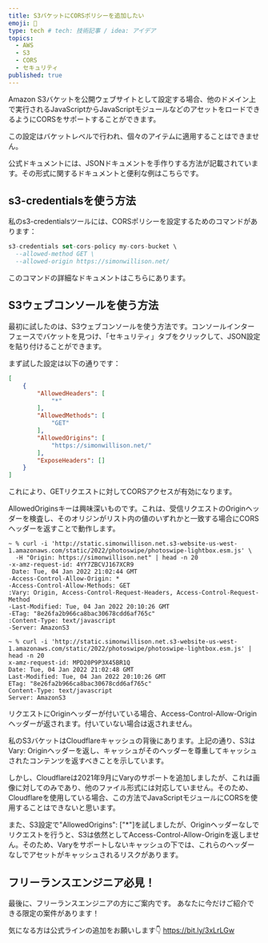 ```yaml
---
title: S3バケットにCORSポリシーを追加したい
emoji: 🤖
type: tech # tech: 技術記事 / idea: アイデア
topics: 
  - AWS
  - S3
  - CORS
  - セキュリティ
published: true
---
```


Amazon S3バケットを公開ウェブサイトとして設定する場合、他のドメイン上で実行されるJavaScriptからJavaScriptモジュールなどのアセットをロードできるようにCORSをサポートすることができます。

この設定はバケットレベルで行われ、個々のアイテムに適用することはできません。

公式ドキュメントには、JSONドキュメントを手作りする方法が記載されています。その形式に関するドキュメントと便利な例はこちらです。

## s3-credentialsを使う方法

私のs3-credentialsツールには、CORSポリシーを設定するためのコマンドがあります：

```sql
s3-credentials set-cors-policy my-cors-bucket \
  --allowed-method GET \
  --allowed-origin https://simonwillison.net/
```

このコマンドの詳細なドキュメントはこちらにあります。

## S3ウェブコンソールを使う方法
最初に試したのは、S3ウェブコンソールを使う方法です。コンソールインターフェースでバケットを見つけ、「セキュリティ」タブをクリックして、JSON設定を貼り付けることができます。

まず試した設定は以下の通りです：
```json
[
    {
        "AllowedHeaders": [
            "*"
        ],
        "AllowedMethods": [
            "GET"
        ],
        "AllowedOrigins": [
            "https://simonwillison.net/"
        ],
        "ExposeHeaders": []
    }
]

```

これにより、GETリクエストに対してCORSアクセスが有効になります。

AllowedOriginsキーは興味深いものです。これは、受信リクエストのOriginヘッダーを検査し、そのオリジンがリスト内の値のいずれかと一致する場合にCORSヘッダーを返すことで動作します。

```
~ % curl -i 'http://static.simonwillison.net.s3-website-us-west-1.amazonaws.com/static/2022/photoswipe/photoswipe-lightbox.esm.js' \
  -H "Origin: https://simonwillison.net" | head -n 20
-x-amz-request-id: 4YY7ZBCVJ167XCR9
 Date: Tue, 04 Jan 2022 21:02:44 GMT
-Access-Control-Allow-Origin: *
-Access-Control-Allow-Methods: GET
:Vary: Origin, Access-Control-Request-Headers, Access-Control-Request-Method
-Last-Modified: Tue, 04 Jan 2022 20:10:26 GMT
-ETag: "8e26fa2b966ca8bac30678cdd6af765c"
:Content-Type: text/javascript
-Server: AmazonS3

~ % curl -i 'http://static.simonwillison.net.s3-website-us-west-1.amazonaws.com/static/2022/photoswipe/photoswipe-lightbox.esm.js' | head -n 20
x-amz-request-id: MPD20P9P3X45BR1Q
Date: Tue, 04 Jan 2022 21:02:48 GMT
Last-Modified: Tue, 04 Jan 2022 20:10:26 GMT
ETag: "8e26fa2b966ca8bac30678cdd6af765c"
Content-Type: text/javascript
Server: AmazonS3
```

リクエストにOriginヘッダーが付いている場合、Access-Control-Allow-Originヘッダーが返されます。付いていない場合は返されません。

私のS3バケットはCloudflareキャッシュの背後にあります。上記の通り、S3はVary: Originヘッダーを返し、キャッシュがそのヘッダーを尊重してキャッシュされたコンテンツを返すべきことを示しています。

しかし、Cloudflareは2021年9月にVaryのサポートを追加しましたが、これは画像に対してのみであり、他のファイル形式には対応していません。そのため、Cloudflareを使用している場合、この方法でJavaScriptモジュールにCORSを使用することはできないと思います。

また、S3設定で"AllowedOrigins": ["*"]を試しましたが、Originヘッダーなしでリクエストを行うと、S3は依然としてAccess-Control-Allow-Originを返しません。そのため、Varyをサポートしないキャッシュの下では、これらのヘッダーなしでアセットがキャッシュされるリスクがあります。

## フリーランスエンジニア必見！

最後に、フリーランスエンジニアの方にご案内です。
あなたに今だけご紹介できる限定の案件があります！

気になる方は公式ラインの追加をお願いします👇
https://bit.ly/3xLrLGw